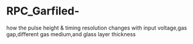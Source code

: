 # RPC_Garfiled-
how the pulse height &amp; timing resolution changes with input voltage,gas gap,different gas medium,and glass layer thickness
